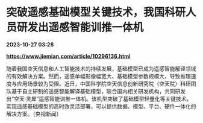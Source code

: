 # 突破遥感基础模型关键技术，我国科研人员研发出遥感智能训推一体机

**2023-10-27 03:28**

**https://www.jiemian.com/article/10296136.html**

随着我国空天信息和人工智能技术的持续发展，基础模型已成为遥感智能解译领域的有效解决方案。然而，遥感单幅影像幅宽大、基础模型参数规模大，导致推理速度与应用场景较为受限。近日，中国科学院空天信息创新研究院（空天院）科研团队基于自主研制的遥感智能解译基础模型，联合国内相关研发机构，共同研发出“空天·灵犀”遥感智能训推一体机。该机型突破了基础模型轻量化等关键技术，实现遥感基础模型的高时效灵活部署，可以提供数据、模型、平台、硬件一体化的解决方案。（央视新闻）